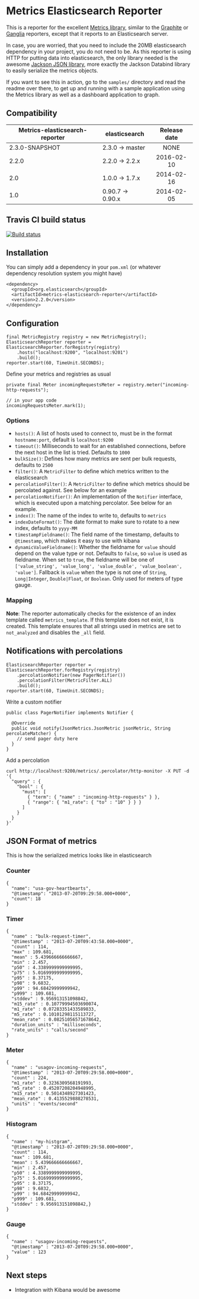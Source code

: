 # Metrics Elasticsearch Reporter

This is a reporter for the excellent [Metrics library](http://metrics.dropwizard.io/), similar to the [Graphite](http://metrics.dropwizard.io/3.1.0/manual/graphite/) or [Ganglia](http://metrics.dropwizard.io/3.1.0/manual/ganglia/) reporters, except that it reports to an Elasticsearch server.

In case, you are worried, that you need to include the 20MB elasticsearch dependency in your project, you do not need to be. As this reporter is using HTTP for putting data into elasticsearch, the only library needed is the awesome [Jackson JSON library](http://wiki.fasterxml.com/JacksonHome), more exactly the Jackson Databind library to easily serialize the metrics objects.

If you want to see this in action, go to the `samples/` directory and read the readme over there, to get up and running with a sample application using the Metrics library as well as a dashboard application to graph.

## Compatibility

|   Metrics-elasticsearch-reporter  |    elasticsearch    | Release date |
|-----------------------------------|---------------------|:------------:|
| 2.3.0-SNAPSHOT                    | 2.3.0  -> master    |  NONE        |
| 2.2.0                             | 2.2.0  -> 2.2.x     |  2016-02-10  |
| 2.0                               | 1.0.0  -> 1.7.x     |  2014-02-16  |
| 1.0                               | 0.90.7 -> 0.90.x    |  2014-02-05  |

## Travis CI build status

[![Build status](https://api.travis-ci.org/elastic/elasticsearch-metrics-reporter-java.svg?branch=master)](https://travis-ci.org/elastic/elasticsearch-metrics-reporter-java)

## Installation

You can simply add a dependency in your `pom.xml` (or whatever dependency resolution system you might have)

```
<dependency>
  <groupId>org.elasticsearch</groupId>
  <artifactId>metrics-elasticsearch-reporter</artifactId>
  <version>2.2.0</version>
</dependency>
```

## Configuration

```
final MetricRegistry registry = new MetricRegistry();
ElasticsearchReporter reporter = ElasticsearchReporter.forRegistry(registry)
    .hosts("localhost:9200", "localhost:9201")
    .build();
reporter.start(60, TimeUnit.SECONDS);
```

Define your metrics and registries as usual

```
private final Meter incomingRequestsMeter = registry.meter("incoming-http-requests");

// in your app code
incomingRequestsMeter.mark(1);
```


### Options

* `hosts()`: A list of hosts used to connect to, must be in the format `hostname:port`, default is `localhost:9200`
* `timeout()`: Milliseconds to wait for an established connections, before the next host in the list is tried. Defaults to `1000`
* `bulkSize()`: Defines how many metrics are sent per bulk requests, defaults to `2500`
* `filter()`: A `MetricFilter` to define which metrics written to the elasticsearch
* `percolationFilter()`: A `MetricFilter` to define which metrics should be percolated against. See below for an example
* `percolationNotifier()`: An implementation of the `Notifier` interface, which is executed upon a matching percolator. See below for an example.
* `index()`: The name of the index to write to, defaults to `metrics`
* `indexDateFormat()`: The date format to make sure to rotate to a new index, defaults to `yyyy-MM`
* `timestampFieldname()`: The field name of the timestamp, defaults to `@timestamp`, which makes it easy to use with kibana
* `dynamicValueFieldname()`: Whether the fieldname for `value` should depend on the value type or not. Defaults to `false`, so `value` is used as fieldname. When set to `true`, the fieldname will be one of `['value_string', 'value_long', 'value_double', 'value_boolean', 'value']`. Fallback is `value` when the type is not one of `String`, `Long|Integer`, `Double|Float`, or `Boolean`.  Only used for meters of type gauge. 

### Mapping

**Note**: The reporter automatically checks for the existence of an index template called `metrics_template`. If this template does not exist, it is created. This template ensures that all strings used in metrics are set to `not_analyzed` and disables the `_all` field.


## Notifications with percolations

```
ElasticsearchReporter reporter = ElasticsearchReporter.forRegistry(registry)
    .percolationNotifier(new PagerNotifier())
    .percolationFilter(MetricFilter.ALL)
    .build();
reporter.start(60, TimeUnit.SECONDS);
```

Write a custom notifier

```
public class PagerNotifier implements Notifier {

  @Override
  public void notify(JsonMetrics.JsonMetric jsonMetric, String percolateMatcher) {
    // send pager duty here
  }
}
```

Add a percolation

```
curl http://localhost:9200/metrics/.percolator/http-monitor -X PUT -d '{
  "query" : { 
    "bool" : { 
      "must": [
        { "term": { "name" : "incoming-http-requests" } },
        { "range": { "m1_rate": { "to" : "10" } } }
      ]
    }
  }
}'
```

## JSON Format of metrics

This is how the serialized metrics looks like in elasticsearch

### Counter

```
{
  "name": "usa-gov-heartbearts",
  "@timestamp": "2013-07-20T09:29:58.000+0000",
  "count": 18
}
```

### Timer

```
{
  "name" : "bulk-request-timer",
  "@timestamp" : "2013-07-20T09:43:58.000+0000",
  "count" : 114,
  "max" : 109.681,
  "mean" : 5.439666666666667,
  "min" : 2.457,
  "p50" : 4.3389999999999995,
  "p75" : 5.0169999999999995,
  "p95" : 8.37175,
  "p98" : 9.6832,
  "p99" : 94.68429999999942,
  "p999" : 109.681,
  "stddev" : 9.956913151098842,
  "m15_rate" : 0.10779994503690074,
  "m1_rate" : 0.07283351433589833,
  "m5_rate" : 0.10101298115113727,
  "mean_rate" : 0.08251056571678642,
  "duration_units" : "milliseconds",
  "rate_units" : "calls/second"
}
```

### Meter

```
{
  "name" : "usagov-incoming-requests",
  "@timestamp" : "2013-07-20T09:29:58.000+0000",
  "count" : 224,
  "m1_rate" : 0.3236309568191993,
  "m5_rate" : 0.45207208204948995,
  "m15_rate" : 0.5014348927301423,
  "mean_rate" : 0.4135529888278531,
  "units" : "events/second"
}
```

### Histogram

```
{
  "name" : "my-histgram",
  "@timestamp" : "2013-07-20T09:29:58.000+0000",
  "count" : 114,
  "max" : 109.681,
  "mean" : 5.439666666666667,
  "min" : 2.457,
  "p50" : 4.3389999999999995,
  "p75" : 5.0169999999999995,
  "p95" : 8.37175,
  "p98" : 9.6832,
  "p99" : 94.68429999999942,
  "p999" : 109.681,
  "stddev" : 9.956913151098842,}
}
```

### Gauge

```
{
  "name" : "usagov-incoming-requests",
  "@timestamp" : "2013-07-20T09:29:58.000+0000",
  "value" : 123
}
```


## Next steps

* Integration with Kibana would be awesome

